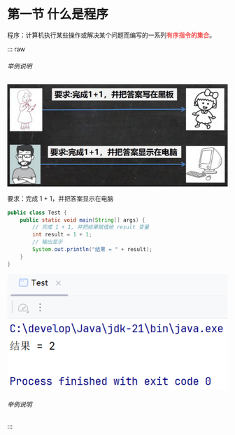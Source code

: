 # 第一节 什么是程序

程序：计算机执行某些操作或解决某个问题而编写的一系列<strong style="color: #f3514f">有序指令的集合</strong>。

::: raw

<h6>
  <span class="title">举例说明</span>
</h6>

![](https://raw.githubusercontent.com/wehome-h/typora-images-repository/main/images/20240413141648.png)

要求：完成 1 + 1，并把答案显示在电脑

```java
public class Test {
    public static void main(String[] args) {
        // 完成 1 + 1, 并把结果赋值给 result 变量
        int result = 1 + 1;
        // 输出显示
        System.out.println("结果 = " + result);
    }
}
```

![](https://raw.githubusercontent.com/wehome-h/typora-images-repository/main/images/20240413165828.png)

<h6>
  <span class="title">举例说明</span>
</h6>
:::
